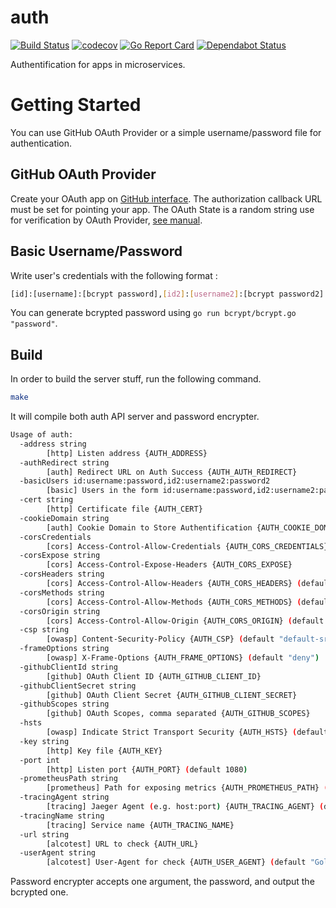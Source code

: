 # auth

[![Build Status](https://travis-ci.org/ViBiOh/auth.svg?branch=master)](https://travis-ci.org/ViBiOh/auth)
[![codecov](https://codecov.io/gh/ViBiOh/auth/branch/master/graph/badge.svg)](https://codecov.io/gh/ViBiOh/auth)
[![Go Report Card](https://goreportcard.com/badge/github.com/ViBiOh/auth)](https://goreportcard.com/report/github.com/ViBiOh/auth)
[![Dependabot Status](https://api.dependabot.com/badges/status?host=github&repo=ViBiOh/auth)](https://dependabot.com)

Authentification for apps in microservices.

# Getting Started

You can use GitHub OAuth Provider or a simple username/password file for
authentication.

## GitHub OAuth Provider

Create your OAuth app on
[GitHub interface](https://github.com/settings/developers). The authorization
callback URL must be set for pointing your app. The OAuth State is a random
string use for verification by OAuth Provider,
[see manual](https://developer.github.com/apps/building-integrations/setting-up-and-registering-oauth-apps/about-authorization-options-for-oauth-apps/).

## Basic Username/Password

Write user's credentials with the following format :

```bash
[id]:[username]:[bcrypt password],[id2]:[username2]:[bcrypt password2]
```

You can generate bcrypted password using `go run bcrypt/bcrypt.go "password"`.

## Build

In order to build the server stuff, run the following command.

```bash
make
```

It will compile both auth API server and password encrypter.

```bash
Usage of auth:
  -address string
        [http] Listen address {AUTH_ADDRESS}
  -authRedirect string
        [auth] Redirect URL on Auth Success {AUTH_AUTH_REDIRECT}
  -basicUsers id:username:password,id2:username2:password2
        [basic] Users in the form id:username:password,id2:username2:password2 {AUTH_BASIC_USERS}
  -cert string
        [http] Certificate file {AUTH_CERT}
  -cookieDomain string
        [auth] Cookie Domain to Store Authentification {AUTH_COOKIE_DOMAIN}
  -corsCredentials
        [cors] Access-Control-Allow-Credentials {AUTH_CORS_CREDENTIALS}
  -corsExpose string
        [cors] Access-Control-Expose-Headers {AUTH_CORS_EXPOSE}
  -corsHeaders string
        [cors] Access-Control-Allow-Headers {AUTH_CORS_HEADERS} (default "Content-Type")
  -corsMethods string
        [cors] Access-Control-Allow-Methods {AUTH_CORS_METHODS} (default "GET")
  -corsOrigin string
        [cors] Access-Control-Allow-Origin {AUTH_CORS_ORIGIN} (default "*")
  -csp string
        [owasp] Content-Security-Policy {AUTH_CSP} (default "default-src 'self'; base-uri 'self'")
  -frameOptions string
        [owasp] X-Frame-Options {AUTH_FRAME_OPTIONS} (default "deny")
  -githubClientId string
        [github] OAuth Client ID {AUTH_GITHUB_CLIENT_ID}
  -githubClientSecret string
        [github] OAuth Client Secret {AUTH_GITHUB_CLIENT_SECRET}
  -githubScopes string
        [github] OAuth Scopes, comma separated {AUTH_GITHUB_SCOPES}
  -hsts
        [owasp] Indicate Strict Transport Security {AUTH_HSTS} (default true)
  -key string
        [http] Key file {AUTH_KEY}
  -port int
        [http] Listen port {AUTH_PORT} (default 1080)
  -prometheusPath string
        [prometheus] Path for exposing metrics {AUTH_PROMETHEUS_PATH} (default "/metrics")
  -tracingAgent string
        [tracing] Jaeger Agent (e.g. host:port) {AUTH_TRACING_AGENT} (default "jaeger:6831")
  -tracingName string
        [tracing] Service name {AUTH_TRACING_NAME}
  -url string
        [alcotest] URL to check {AUTH_URL}
  -userAgent string
        [alcotest] User-Agent for check {AUTH_USER_AGENT} (default "Golang alcotest")
```

Password encrypter accepts one argument, the password, and output the bcrypted one.
